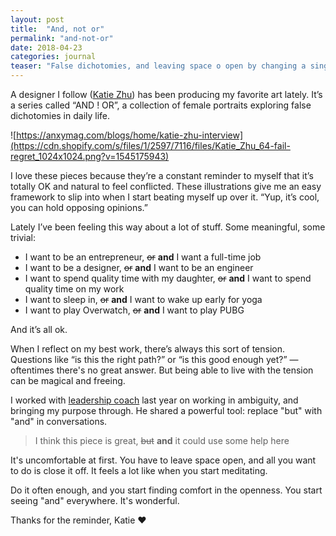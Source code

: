 ```yaml
---
layout: post
title:  "And, not or"
permalink: "and-not-or"
date: 2018-04-23
categories: journal
teaser: "False dichotomies, and leaving space o open by changing a single word."
---
```


A designer I follow ([Katie Zhu](https://www.instagram.com/ktzhu/)) has been producing my favorite art lately.  It’s a series called “AND ! OR”, a collection of female portraits exploring false dichotomies in daily life.

![https://anxymag.com/blogs/home/katie-zhu-interview](https://cdn.shopify.com/s/files/1/2597/7116/files/Katie_Zhu_64-fail-regret_1024x1024.png?v=1545175943)

I love these pieces because they’re a constant reminder to myself that it’s totally OK and natural to feel conflicted. These illustrations give me an easy framework to slip into when I start beating myself up over it. “Yup, it’s cool, you can hold opposing opinions.”

Lately I’ve been feeling this way about a lot of stuff. Some meaningful, some trivial:

* I want to be an entrepreneur, ~~or~~ **and** I want a full-time job
* I want to be a designer, ~~or~~ **and** I want to be an engineer
* I want to spend quality time with my daughter, ~~or~~ **and** I want to spend quality time on my work
* I want to sleep in, ~~or~~ **and** I want to wake up early for yoga
* I want to play Overwatch, ~~or~~ **and** I want to play PUBG

And it’s all ok.

When I reflect on my best work, there’s always this sort of tension. Questions like “is this the right path?” or “is this good enough yet?” — oftentimes there's no great answer. But being able to live with the tension can be magical and freeing.

I worked with [leadership coach](http://fivewaysforward.com) last year on working in ambiguity, and bringing my purpose through. He shared a powerful tool: replace "but" with "and" in conversations.

> I think this piece is great,
> ~~but~~ **and** it could use some help here

It's uncomfortable at first. You have to leave space open, and all you want to do is close it off. It feels a lot like when you start meditating.

Do it often enough, and you start finding comfort in the openness. You start seeing "and" everywhere. It's wonderful.

Thanks for the reminder, Katie ❤️

